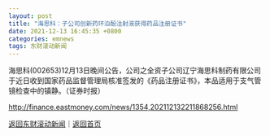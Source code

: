 ```yaml
---
layout: post
title: "海思科：子公司创新药环泊酚注射液获得药品注册证书"
date: 2021-12-13 16:45:35 +0800
categories: emnews
tags: 东财滚动新闻
---
```


海思科(002653)12月13日晚间公告，公司之全资子公司辽宁海思科制药有限公司于近日收到国家药品监督管理局核准签发的《药品注册证书》，本品适用于支气管镜检查中的镇静。（证券时报）

<http://finance.eastmoney.com/news/1354,202112132211868256.html>

[返回东财滚动新闻](//finews.withounder.com/emnews/)｜[返回首页](//finews.withounder.com/)